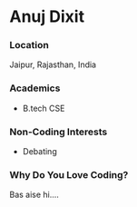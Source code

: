 # Anuj Dixit

### Location
Jaipur, Rajasthan, India

### Academics
- B.tech CSE

### Non-Coding Interests
- Debating

### Why Do You Love Coding?
Bas aise hi....
